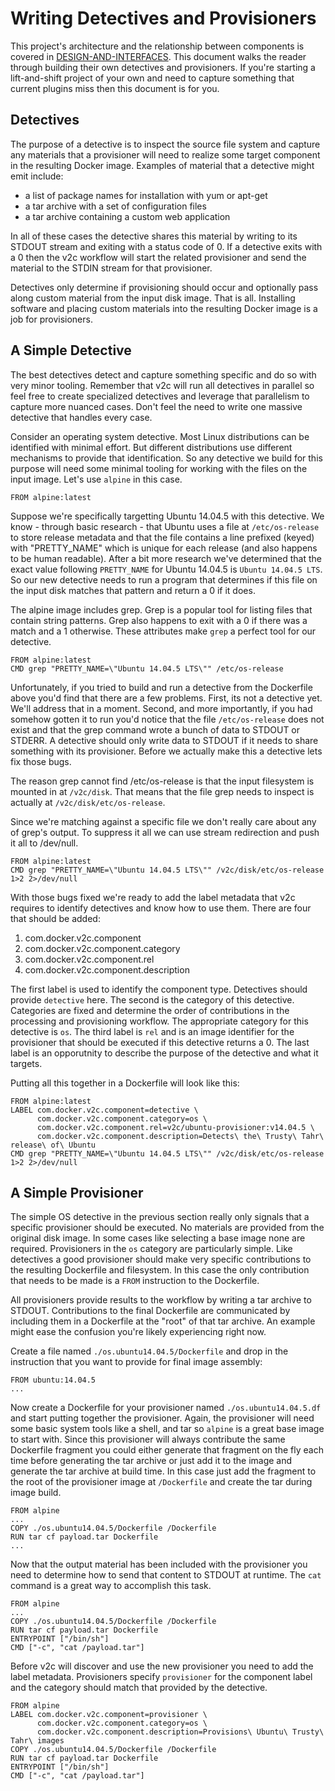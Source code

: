 # Writing Detectives and Provisioners

This project's architecture and the relationship between components is covered in [DESIGN-AND-INTERFACES](DESIGN-AND-INTERFACES.md). This document walks the reader through building their own detectives and provisioners. If you're starting a lift-and-shift project of your own and need to capture something that current plugins miss then this document is for you.

## Detectives

The purpose of a detective is to inspect the source file system and capture any materials that a provisioner will need to realize some target component in the resulting Docker image. Examples of material that a detective might emit include:

* a list of package names for installation with yum or apt-get
* a tar archive with a set of configuration files
* a tar archive containing a custom web application

In all of these cases the detective shares this material by writing to its STDOUT stream and exiting with a status code of 0. If a detective exits with a 0 then the v2c workflow will start the related provisioner and send the material to the STDIN stream for that provisioner.

Detectives only determine if provisioning should occur and optionally pass along custom material from the input disk image. That is all. Installing software and placing custom materials into the resulting Docker image is a job for provisioners.

## A Simple Detective

The best detectives detect and capture something specific and do so with very minor tooling. Remember that v2c will run all detectives in parallel so feel free to create specialized detectives and leverage that parallelism to capture more nuanced cases. Don't feel the need to write one massive detective that handles every case.

Consider an operating system detective. Most Linux distributions can be identified with minimal effort. But different distributions use different mechanisms to provide that identification. So any detective we build for this purpose will need some minimal tooling for working with the files on the input image. Let's use ````alpine```` in this case.

    FROM alpine:latest

Suppose we're specifically targetting Ubuntu 14.04.5 with this detective. We know - through basic research - that Ubuntu uses a file at ````/etc/os-release```` to store release metadata and that the file contains a line prefixed (keyed) with "PRETTY_NAME" which is unique for each release (and also happens to be human readable). After a bit more research we've determined that the exact value following ````PRETTY_NAME```` for Ubuntu 14.04.5 is ````Ubuntu 14.04.5 LTS````. So our new detective needs to run a program that determines if this file on the input disk matches that pattern and return a 0 if it does.

The alpine image includes grep. Grep is a popular tool for listing files that contain string patterns. Grep also happens to exit with a 0 if there was a match and a 1 otherwise. These attributes make ````grep```` a perfect tool for our detective.

    FROM alpine:latest
    CMD grep "PRETTY_NAME=\"Ubuntu 14.04.5 LTS\"" /etc/os-release

Unfortunately, if you tried to build and run a detective from the Dockerfile above you'd find that there are a few problems. First, its not a detective yet. We'll address that in a moment. Second, and more importantly, if you had somehow gotten it to run you'd notice that the file ````/etc/os-release```` does not exist and that the grep command wrote a bunch of data to STDOUT or STDERR. A detective should only write data to STDOUT if it needs to share something with its provisioner. Before we actually make this a detective lets fix those bugs.

The reason grep cannot find /etc/os-release is that the input filesystem is mounted in at ````/v2c/disk````. That means that the file grep needs to inspect is actually at ````/v2c/disk/etc/os-release````.

Since we're matching against a specific file we don't really care about any of grep's output. To suppress it all we can use stream redirection and push it all to /dev/null.

    FROM alpine:latest
    CMD grep "PRETTY_NAME=\"Ubuntu 14.04.5 LTS\"" /v2c/disk/etc/os-release 1>2 2>/dev/null

With those bugs fixed we're ready to add the label metadata that v2c requires to identify detectives and know how to use them. There are four that should be added:

1. com.docker.v2c.component
2. com.docker.v2c.component.category
3. com.docker.v2c.component.rel
4. com.docker.v2c.component.description

The first label is used to identify the component type. Detectives should provide ````detective```` here. The second is the category of this detective. Categories are fixed and determine the order of contributions in the processing and provisioning workflow. The appropriate category for this detective is ````os````. The third label is ````rel```` and is an image identifier for the provisioner that should be executed if this detective returns a 0. The last label is an opporutnity to describe the purpose of the detective and what it targets.

Putting all this together in a Dockerfile will look like this:

    FROM alpine:latest
    LABEL com.docker.v2c.component=detective \
          com.docker.v2c.component.category=os \
          com.docker.v2c.component.rel=v2c/ubuntu-provisioner:v14.04.5 \
          com.docker.v2c.component.description=Detects\ the\ Trusty\ Tahr\ release\ of\ Ubuntu
    CMD grep "PRETTY_NAME=\"Ubuntu 14.04.5 LTS\"" /v2c/disk/etc/os-release 1>2 2>/dev/null

## A Simple Provisioner

The simple OS detective in the previous section really only signals that a specific provisioner should be executed. No materials are provided from the original disk image. In some cases like selecting a base image none are required. Provisioners in the ````os```` category are particularly simple. Like detectives a good provisioner should make very specific contributions to the resulting Dockerfile and filesystem. In this case the only contribution that needs to be made is a ````FROM```` instruction to the Dockerfile.

All provisioners provide results to the workflow by writing a tar archive to STDOUT. Contributions to the final Dockerfile are communicated by including them in a Dockerfile at the "root" of that tar archive. An example might ease the confusion you're likely experiencing right now.

Create a file named ````./os.ubuntu14.04.5/Dockerfile```` and drop in the instruction that you want to provide for final image assembly:

    FROM ubuntu:14.04.5
    ...

Now create a Dockerfile for your provisioner named ````./os.ubuntu14.04.5.df```` and start putting together the provisioner. Again, the provisioner will need some basic system tools like a shell, and tar so ````alpine```` is a great base image to start with. Since this provisioner will always contribute the same Dockerfile fragment you could either generate that fragment on the fly each time before generating the tar archive or just add it to the image and generate the tar archive at build time. In this case just add the fragment to the root of the provisioner image at ````/Dockerfile```` and create the tar during image build.

    FROM alpine
    ...
    COPY ./os.ubuntu14.04.5/Dockerfile /Dockerfile
    RUN tar cf payload.tar Dockerfile
    ...

Now that the output material has been included with the provisioner you need to determine how to send that content to STDOUT at runtime. The ````cat```` command is a great way to accomplish this task.

    FROM alpine
    ...
    COPY ./os.ubuntu14.04.5/Dockerfile /Dockerfile
    RUN tar cf payload.tar Dockerfile
    ENTRYPOINT ["/bin/sh"]
    CMD ["-c", "cat /payload.tar"]

Before v2c will discover and use the new provisioner you need to add the label metadata. Provisioners specify ````provisioner```` for the component label and the category should match that provided by the detective.

    FROM alpine
    LABEL com.docker.v2c.component=provisioner \
          com.docker.v2c.component.category=os \
          com.docker.v2c.component.description=Provisions\ Ubuntu\ Trusty\ Tahr\ images
    COPY ./os.ubuntu14.04.5/Dockerfile /Dockerfile
    RUN tar cf payload.tar Dockerfile
    ENTRYPOINT ["/bin/sh"]
    CMD ["-c", "cat /payload.tar"]



